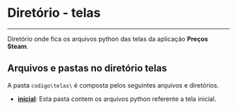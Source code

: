 # Diretório - telas
---

Diretório onde fica os arquivos python das telas da aplicação **Preços Steam**.


## Arquivos e pastas no diretório telas
A pasta `codigo\telas\` é composta pelos seguintes arquivos e diretórios.

* **[inicial](inicial/)**: Esta pasta contem os arquivos python referente a tela inicial.